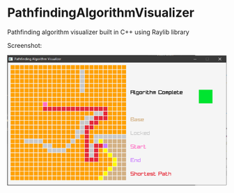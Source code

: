 # PathfindingAlgorithmVisualizer

Pathfinding algorithm visualizer built in C++ using Raylib library

Screenshot:

![results](https://github.com/WFERRIE/PathfindingAlgorithmVisualizer/blob/main/output.PNG)
